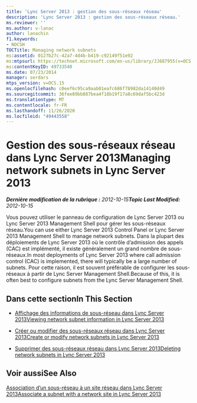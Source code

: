 ```yaml
---
title: 'Lync Server 2013 : gestion des sous-réseaux réseau'
description: 'Lync Server 2013 : gestion des sous-réseaux réseau.'
ms.reviewer: ''
ms.author: v-lanac
author: lanachin
f1.keywords:
- NOCSH
TOCTitle: Managing network subnets
ms:assetid: 0127b27c-42a7-4d4b-b419-c92149f51e92
ms:mtpsurl: https://technet.microsoft.com/en-us/library/JJ687955(v=OCS.15)
ms:contentKeyID: 49733540
ms.date: 07/23/2014
manager: serdars
mtps_version: v=OCS.15
ms.openlocfilehash: c0eef6c95ca9aab01eafc686f78982da14140d49
ms.sourcegitcommit: 36fee89bb887bea4f18b19f17a8c69daf5bc423d
ms.translationtype: MT
ms.contentlocale: fr-FR
ms.lasthandoff: 11/26/2020
ms.locfileid: "49443558"
---
```

# <a name="managing-network-subnets-in-lync-server-2013"></a><span data-ttu-id="aec61-103">Gestion des sous-réseaux réseau dans Lync Server 2013</span><span class="sxs-lookup"><span data-stu-id="aec61-103">Managing network subnets in Lync Server 2013</span></span>

<div data-xmlns="http://www.w3.org/1999/xhtml">

<div class="topic" data-xmlns="http://www.w3.org/1999/xhtml" data-msxsl="urn:schemas-microsoft-com:xslt" data-cs="https://msdn.microsoft.com/">

<div data-asp="https://msdn2.microsoft.com/asp">



</div>

<div id="mainSection">

<div id="mainBody"><span data-ttu-id="aec61-104">

<span> </span></span><span class="sxs-lookup"><span data-stu-id="aec61-104">

<span> </span></span></span>

<span data-ttu-id="aec61-105">_**Dernière modification de la rubrique :** 2012-10-15_</span><span class="sxs-lookup"><span data-stu-id="aec61-105">_**Topic Last Modified:** 2012-10-15_</span></span>

<span data-ttu-id="aec61-106">Vous pouvez utiliser le panneau de configuration de Lync Server 2013 ou Lync Server 2013 Management Shell pour gérer les sous-réseaux réseau.</span><span class="sxs-lookup"><span data-stu-id="aec61-106">You can use either Lync Server 2013 Control Panel or Lync Server 2013 Management Shell to manage network subnets.</span></span> <span data-ttu-id="aec61-107">Dans la plupart des déploiements de Lync Server 2013 où le contrôle d’admission des appels (CAC) est implémenté, il existe généralement un grand nombre de sous-réseaux.</span><span class="sxs-lookup"><span data-stu-id="aec61-107">In most deployments of Lync Server 2013 where call admission control (CAC) is implemented, there will typically be a large number of subnets.</span></span> <span data-ttu-id="aec61-108">Pour cette raison, il est souvent préférable de configurer les sous-réseaux à partir de Lync Server Management Shell.</span><span class="sxs-lookup"><span data-stu-id="aec61-108">Because of this, it is often best to configure subnets from the Lync Server Management Shell.</span></span>

<div>

## <a name="in-this-section"></a><span data-ttu-id="aec61-109">Dans cette section</span><span class="sxs-lookup"><span data-stu-id="aec61-109">In This Section</span></span>

  - [<span data-ttu-id="aec61-110">Affichage des informations de sous-réseau dans Lync Server 2013</span><span class="sxs-lookup"><span data-stu-id="aec61-110">Viewing network subnet information in Lync Server 2013</span></span>](lync-server-2013-viewing-network-subnet-information.md)

  - [<span data-ttu-id="aec61-111">Créer ou modifier des sous-réseaux réseau dans Lync Server 2013</span><span class="sxs-lookup"><span data-stu-id="aec61-111">Create or modify network subnets in Lync Server 2013</span></span>](lync-server-2013-create-or-modify-network-subnets.md)

  - [<span data-ttu-id="aec61-112">Supprimer des sous-réseaux réseau dans Lync Server 2013</span><span class="sxs-lookup"><span data-stu-id="aec61-112">Deleting network subnets in Lync Server 2013</span></span>](lync-server-2013-deleting-network-subnets.md)

</div>

<div>

## <a name="see-also"></a><span data-ttu-id="aec61-113">Voir aussi</span><span class="sxs-lookup"><span data-stu-id="aec61-113">See Also</span></span>


[<span data-ttu-id="aec61-114">Association d’un sous-réseau à un site réseau dans Lync Server 2013</span><span class="sxs-lookup"><span data-stu-id="aec61-114">Associate a subnet with a network site in Lync Server 2013</span></span>](lync-server-2013-associate-a-subnet-with-a-network-site.md)  
  

<span data-ttu-id="aec61-115"></div>

</div>

<span> </span>

</div>

</div>

</span><span class="sxs-lookup"><span data-stu-id="aec61-115"></div>

</div>

<span> </span>

</div>

</div>

</span></span></div>

